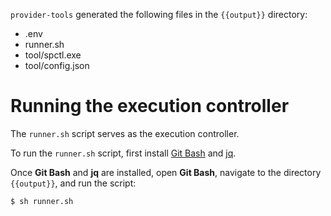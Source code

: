 `provider-tools` generated the following files in the `{{output}}` directory:
- .env
- runner.sh
- tool/spctl.exe
- tool/config.json

# Running the execution controller

The `runner.sh` script serves as the execution controller.

To run the `runner.sh` script, first install [Git Bash](https://git-scm.com/downloads) and [jq](https://jqlang.github.io/jq/).

Once **Git Bash** and **jq** are installed, open **Git Bash**, navigate to the directory `{{output}}`, and run the script:
```shell
$ sh runner.sh
```

